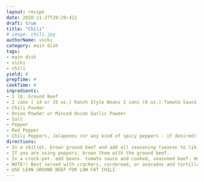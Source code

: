 ```yaml
--- 
layout: recipe 
date: 2020-11-27T20:29:41Z 
draft: true 
title: "Chili" 
# image: chili.jpg 
authorName: vicki 
category: main dish 
tags: 
- main dish 
- vicki 
- chili 
yield: # 
prepTime: # 
cookTime: # 
ingredients: 
- 1 lb. Ground Beef 
- 2 cans ( 14 or 15 oz.) Ranch Style Beans 2 cans (8 oz.) Tomato Sauce 
- Chili Powder 
- Onion Powder or Minced Onion Garlic Powder 
- Salt 
- Pepper 
- Red Pepper 
- Chili Peppers, Jalapenos (or any kind of spicy peppers - if desired) 
directions: 
- In a skillet, brown ground beef and add all seasoning (season to liking). 
- If you are using peppers, brown them with the ground beef. 
- In a crock-pot. add beans. tomato sauce and cooked, seasoned beef. Heat on low until ready to serve. 
- NOTE!! Best served with crackers, cornbread, or avocados and tortilla chips. 
- USE LEAN GROUND BEEF FOR LOW FAT CHILI. 
---
```

